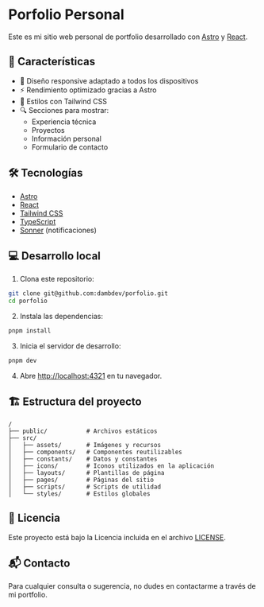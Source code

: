 # Porfolio Personal

Este es mi sitio web personal de portfolio desarrollado con [Astro](https://astro.build) y [React](https://react.dev).

## 🚀 Características

- 📱 Diseño responsive adaptado a todos los dispositivos
- ⚡ Rendimiento optimizado gracias a Astro
- 🎨 Estilos con Tailwind CSS
- 🔍 Secciones para mostrar:
  - Experiencia técnica
  - Proyectos
  - Información personal
  - Formulario de contacto

## 🛠️ Tecnologías

- [Astro](https://astro.build)
- [React](https://react.dev)
- [Tailwind CSS](https://tailwindcss.com)
- [TypeScript](https://www.typescriptlang.org/)
- [Sonner](https://sonner.emilkowal.ski/) (notificaciones)

## 💻 Desarrollo local

1. Clona este repositorio:

```bash
git clone git@github.com:dambdev/porfolio.git
cd porfolio
```

2. Instala las dependencias:

```bash
pnpm install
```

3. Inicia el servidor de desarrollo:

```bash
pnpm dev
```

4. Abre [http://localhost:4321](http://localhost:4321) en tu navegador.

## 🏗️ Estructura del proyecto

```
/
├── public/           # Archivos estáticos
├── src/
│   ├── assets/       # Imágenes y recursos
│   ├── components/   # Componentes reutilizables
│   ├── constants/    # Datos y constantes
│   ├── icons/        # Iconos utilizados en la aplicación
│   ├── layouts/      # Plantillas de página
│   ├── pages/        # Páginas del sitio
│   ├── scripts/      # Scripts de utilidad
│   └── styles/       # Estilos globales
```

## 📝 Licencia

Este proyecto está bajo la Licencia incluida en el archivo [LICENSE](./LICENSE).

## 📬 Contacto

Para cualquier consulta o sugerencia, no dudes en contactarme a través de mi portfolio.
